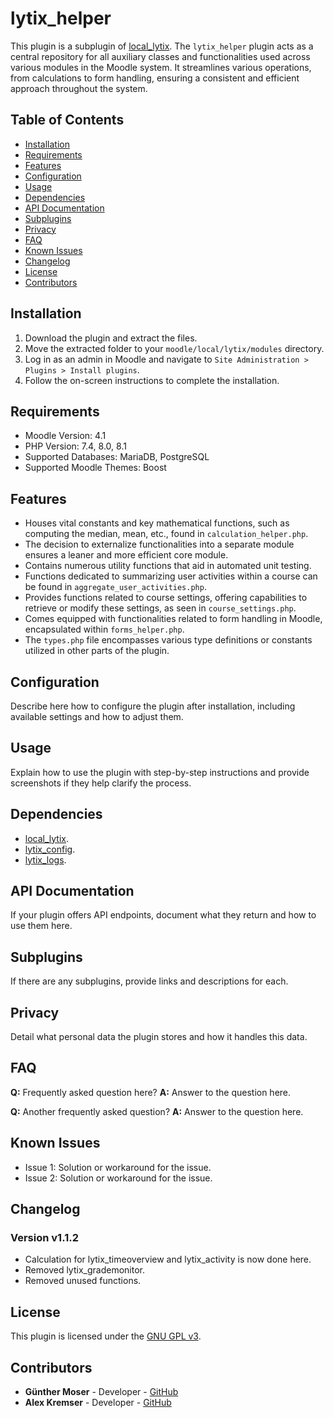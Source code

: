 # lytix\_helper

This plugin is a subplugin of [local_lytix](https://github.com/llttugraz/moodle-local_lytix).
The `lytix_helper` plugin acts as a central repository for all auxiliary classes and functionalities used across various modules in the Moodle system. It streamlines various operations, from calculations to form handling, ensuring a consistent and efficient approach throughout the system.

## Table of Contents

- [Installation](#installation)
- [Requirements](#requirements)
- [Features](#features)
- [Configuration](#configuration)
- [Usage](#usage)
- [Dependencies](#dependencies)
- [API Documentation](#api-documentation)
- [Subplugins](#subplugins)
- [Privacy](#privacy)
- [FAQ](#faq)
- [Known Issues](#known-issues)
- [Changelog](#changelog)
- [License](#license)
- [Contributors](#contributors)

## Installation

1. Download the plugin and extract the files.
2. Move the extracted folder to your `moodle/local/lytix/modules` directory.
3. Log in as an admin in Moodle and navigate to `Site Administration > Plugins > Install plugins`.
4. Follow the on-screen instructions to complete the installation.

## Requirements

- Moodle Version: 4.1
- PHP Version: 7.4, 8.0, 8.1
- Supported Databases: MariaDB, PostgreSQL
- Supported Moodle Themes: Boost

## Features

- Houses vital constants and key mathematical functions, such as computing the median, mean, etc., found in `calculation_helper.php`.
- The decision to externalize functionalities into a separate module ensures a leaner and more efficient core module.
- Contains numerous utility functions that aid in automated unit testing.
- Functions dedicated to summarizing user activities within a course can be found in `aggregate_user_activities.php`.
- Provides functions related to course settings, offering capabilities to retrieve or modify these settings, as seen in `course_settings.php`.
- Comes equipped with functionalities related to form handling in Moodle, encapsulated within `forms_helper.php`.
- The `types.php` file encompasses various type definitions or constants utilized in other parts of the plugin.

## Configuration

Describe here how to configure the plugin after installation, including available settings and how to adjust them.

## Usage

Explain how to use the plugin with step-by-step instructions and provide screenshots if they help clarify the process.

## Dependencies

- [local_lytix](https://github.com/llttugraz/moodle-local_lytix).
- [lytix_config](https://github.com/llttugraz/moodle-lytix_config).
- [lytix_logs](https://github.com/llttugraz/moodle-lytix_logs).

## API Documentation

If your plugin offers API endpoints, document what they return and how to use them here.

## Subplugins

If there are any subplugins, provide links and descriptions for each.

## Privacy

Detail what personal data the plugin stores and how it handles this data.

## FAQ

**Q:** Frequently asked question here?
**A:** Answer to the question here.

**Q:** Another frequently asked question?
**A:** Answer to the question here.

## Known Issues

- Issue 1: Solution or workaround for the issue.
- Issue 2: Solution or workaround for the issue.

## Changelog

### Version v1.1.2

- Calculation for lytix_timeoverview and lytix_activity is now done here.
- Removed lytix_grademonitor.
- Removed unused functions.

## License

This plugin is licensed under the [GNU GPL v3](LINK_TO_LICENSE).

## Contributors

- **Günther Moser** - Developer - [GitHub](LINK_TO_GITHUB_PROFILE)
- **Alex Kremser** - Developer - [GitHub](LINK_TO_GITHUB_PROFILE)

